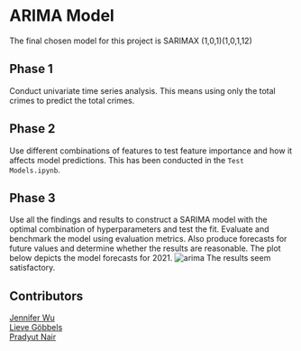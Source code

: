 # ARIMA Model
The final chosen model for this project is SARIMAX (1,0,1)(1,0,1,12)

## Phase 1 
Conduct univariate time series analysis. This means using only the total crimes to predict the total crimes.

## Phase 2
Use different combinations of features to test feature importance and how it affects model predictions. This has been conducted in the `Test Models.ipynb`.

## Phase 3
Use all the findings and results to construct a SARIMA model with the optimal combination of hyperparameters and test the fit. Evaluate and benchmark the model using evaluation metrics. Also produce forecasts for future values and determine whether the results are reasonable. The plot below depicts the model forecasts for 2021.
![arima](https://user-images.githubusercontent.com/83001928/161607149-16971fca-ef51-495b-b042-523d61db2c3f.png)
The results seem satisfactory.
## Contributors
[Jennifer Wu](https://github.com/j-jenniferwu) \
[Lieve Göbbels](https://github.com/Lieve2) \
[Pradyut Nair](https://github.com/pradyutnair) 
